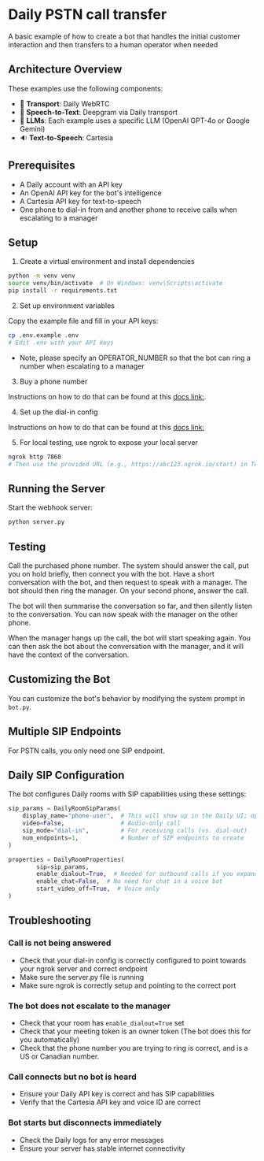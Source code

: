 # Daily PSTN call transfer

A basic example of how to create a bot that handles the initial customer interaction and then transfers to a human operator when needed

## Architecture Overview

These examples use the following components:

- 🔁 **Transport**: Daily WebRTC
- 💬 **Speech-to-Text**: Deepgram via Daily transport
- 🤖 **LLMs**: Each example uses a specific LLM (OpenAI GPT-4o or Google Gemini)
- 🔉 **Text-to-Speech**: Cartesia

## Prerequisites

- A Daily account with an API key
- An OpenAI API key for the bot's intelligence
- A Cartesia API key for text-to-speech
- One phone to dial-in from and another phone to receive calls when escalating to a manager

## Setup

1. Create a virtual environment and install dependencies

```bash
python -m venv venv
source venv/bin/activate  # On Windows: venv\Scripts\activate
pip install -r requirements.txt
```

2. Set up environment variables

Copy the example file and fill in your API keys:

```bash
cp .env.example .env
# Edit .env with your API keys
```

- Note, please specify an OPERATOR_NUMBER so that the bot can ring a number when escalating to a manager

3. Buy a phone number

Instructions on how to do that can be found at this [docs link:](https://docs.daily.co/reference/rest-api/phone-numbers/buy-phone-number).

4. Set up the dial-in config

Instructions on how to do that can be found at this [docs link:](https://docs.daily.co/reference/rest-api/domainDialinConfig)

5. For local testing, use ngrok to expose your local server

```bash
ngrok http 7860
# Then use the provided URL (e.g., https://abc123.ngrok.io/start) in Twilio
```

## Running the Server

Start the webhook server:

```bash
python server.py
```

## Testing

Call the purchased phone number. The system should answer the call, put you on hold briefly, then connect you with the bot.
Have a short conversation with the bot, and then request to speak with a manager. The bot should then ring the manager. On your second phone, answer the call.

The bot will then summarise the conversation so far, and then silently listen to the conversation. You can now speak with the manager on the other phone.

When the manager hangs up the call, the bot will start speaking again. You can then ask the bot about the conversation with the manager, and it will have the context of the conversation.

## Customizing the Bot

You can customize the bot's behavior by modifying the system prompt in `bot.py`.

## Multiple SIP Endpoints

For PSTN calls, you only need one SIP endpoint.

## Daily SIP Configuration

The bot configures Daily rooms with SIP capabilities using these settings:

```python
sip_params = DailyRoomSipParams(
    display_name="phone-user",  # This will show up in the Daily UI; optional display the dialer's number
    video=False,                # Audio-only call
    sip_mode="dial-in",         # For receiving calls (vs. dial-out)
    num_endpoints=1,            # Number of SIP endpoints to create
)

properties = DailyRoomProperties(
        sip=sip_params,
        enable_dialout=True,  # Needed for outbound calls if you expand the bot
        enable_chat=False,  # No need for chat in a voice bot
        start_video_off=True,  # Voice only
)
```

## Troubleshooting

### Call is not being answered

- Check that your dial-in config is correctly configured to point towards your ngrok server and correct endpoint
- Make sure the server.py file is running
- Make sure ngrok is correctly setup and pointing to the correct port

### The bot does not escalate to the manager

- Check that your room has `enable_dialout=True` set
- Check that your meeting token is an owner token (The bot does this for you automatically)
- Check that the phone number you are trying to ring is correct, and is a US or Canadian number.

### Call connects but no bot is heard

- Ensure your Daily API key is correct and has SIP capabilities
- Verify that the Cartesia API key and voice ID are correct

### Bot starts but disconnects immediately

- Check the Daily logs for any error messages
- Ensure your server has stable internet connectivity
